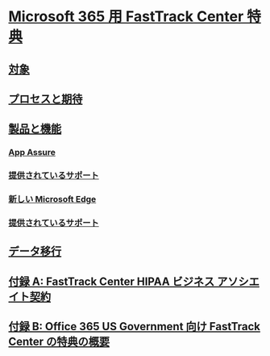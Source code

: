 # [Microsoft 365 用 FastTrack Center 特典](introduction.md)
## [対象](eligibility.md)
## [プロセスと期待](process-and-expectations.md)
## [製品と機能](products-and-capabilities.md)
### [App Assure](Win-10-app-assure.md)
### [提供されているサポート](Win-10-app-assure-assistance-offered.md)
### [新しい Microsoft Edge](Win-10-microsoft-edge.md)
### [提供されているサポート](Win-10-microsoft-edge-assistance-offered.md)
## [データ移行](data-migration.md)
## [付録 A: FastTrack Center HIPAA ビジネス アソシエイト契約](O365-hipaa-business-associate-agreement.md)
## [付録 B: Office 365 US Government 向け FastTrack Center の特典の概要](US-Gov-appendix-overview.md)

